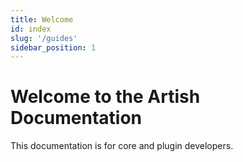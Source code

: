 ```yaml
---
title: Welcome
id: index
slug: '/guides'
sidebar_position: 1
---
```


# Welcome to the Artish Documentation

This documentation is for core and plugin developers.
